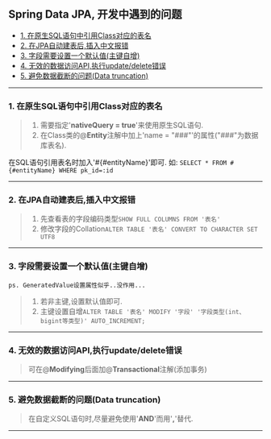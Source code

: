 <h2> Spring Data JPA, 开发中遇到的问题 </h2>

- [1. 在原生SQL语句中引用Class对应的表名](#1-%E5%9C%A8%E5%8E%9F%E7%94%9Fsql%E8%AF%AD%E5%8F%A5%E4%B8%AD%E5%BC%95%E7%94%A8class%E5%AF%B9%E5%BA%94%E7%9A%84%E8%A1%A8%E5%90%8D)
- [2. 在JPA自动建表后,插入中文报错](#2-%E5%9C%A8jpa%E8%87%AA%E5%8A%A8%E5%BB%BA%E8%A1%A8%E5%90%8E%E6%8F%92%E5%85%A5%E4%B8%AD%E6%96%87%E6%8A%A5%E9%94%99)
- [3. 字段需要设置一个默认值(主键自增)](#3-%E5%AD%97%E6%AE%B5%E9%9C%80%E8%A6%81%E8%AE%BE%E7%BD%AE%E4%B8%80%E4%B8%AA%E9%BB%98%E8%AE%A4%E5%80%BC%E4%B8%BB%E9%94%AE%E8%87%AA%E5%A2%9E)
- [4. 无效的数据访问API,执行update/delete错误](#4-%E6%97%A0%E6%95%88%E7%9A%84%E6%95%B0%E6%8D%AE%E8%AE%BF%E9%97%AEapi%E6%89%A7%E8%A1%8Cupdatedelete%E9%94%99%E8%AF%AF)
- [5. 避免数据截断的问题(Data truncation)](#5-%E9%81%BF%E5%85%8D%E6%95%B0%E6%8D%AE%E6%88%AA%E6%96%AD%E7%9A%84%E9%97%AE%E9%A2%98data-truncation)
<hr>

### 1. 在原生SQL语句中引用Class对应的表名

> 1. 需要指定'**nativeQuery = true**'来使用原生SQL语句.<br/>
> 2. 在Class类的@**Entity**注解中加上'name = "###"'的属性("###"为数据库表名).<br/>

在SQL语句引用表名时加入'#{#entityName}'即可.
如: ``` SELECT * FROM #{#entityName} WHERE pk_id=:id ```
<hr>

### 2. 在JPA自动建表后,插入中文报错

> 1. 先查看表的字段编码类型``` SHOW FULL COLUMNS FROM '表名' ```<br/>
> 2. 修改字段的Collation``` ALTER TABLE '表名' CONVERT TO CHARACTER SET UTF8 ```<br/>
<hr>

### 3. 字段需要设置一个默认值(主键自增)

``` ps. GeneratedValue设置属性似乎..没作用... ```

> 1. 若非主键,设置默认值即可.<br/>
> 2. 主键设置自增``` ALTER TABLE '表名' MODIFY '字段' '字段类型(int、bigint等类型)' AUTO_INCREMENT; ```<br/>
<hr>

### 4. 无效的数据访问API,执行update/delete错误

> 可在@**Modifying**后面加@**Transactional**注解(添加事务)<br/>
<hr>

### 5. 避免数据截断的问题(Data truncation)

> 在自定义SQL语句时,尽量避免使用'**AND**'而用'**,**'替代.<br/>
<hr>
